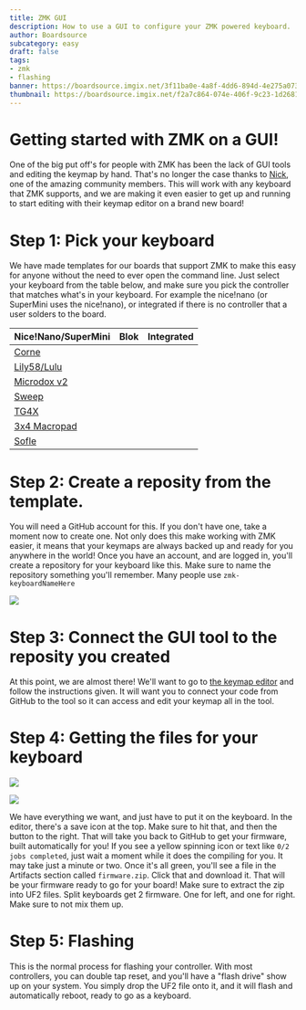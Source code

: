 ```yaml
---
title: ZMK GUI
description: How to use a GUI to configure your ZMK powered keyboard.
author: Boardsource
subcategory: easy
draft: false
tags: 
- zmk
- flashing
banner: https://boardsource.imgix.net/3f11ba0e-4a8f-4dd6-894d-4e275a073c4c.jpg
thumbnail: https://boardsource.imgix.net/f2a7c864-074e-406f-9c23-1d26813114e4.jpg?auto=format&ixlib=react-9.2.0&q=80&w=200&dpr=1
---
```


# Getting started with ZMK on a GUI!

One of the big put off's for people with ZMK has been the lack of GUI tools and
editing the keymap by hand. That's no longer the case thanks to
[Nick](https://github.com/nickcoutsos), one of the amazing community members.
This will work with any keyboard that ZMK supports, and we are making it even
easier to get up and running to start editing with their keymap editor on a
brand new board!

# Step 1: Pick your keyboard

We have made templates for our boards that support ZMK to make this easy for
anyone without the need to ever open the command line. Just select your keyboard
from the table below, and make sure you pick the controller that matches what's
in your keyboard. For example the nice!nano (or SuperMini uses the nice!nano),
or integrated if there is no controller that a user solders to the board.

| Nice!Nano/SuperMini                                                       | Blok | Integrated |
|---------------------------------------------------------------------------|------|------------|
| [Corne](https://github.com/boardsource/zmk-config_corne_nnv2)             |      |            |
| [Lily58/Lulu](https://github.com/boardsource/zmk-config_lily58_nnv2)      |      |            |
| [Microdox v2](https://github.com/boardsource/zmk-config_microdoxv2_nnv2)  |      |            |
| [Sweep](https://github.com/boardsource/zmk-config_sweep_nnv2)             |      |            |
| [TG4X](https://github.com/boardsource/zmk-config_tg4x_nnv2)               |      |            |
| [3x4 Macropad](https://github.com/boardsource/zmk-config_3x4_nnv2)        |      |            |
| [Sofle](https://github.com/boardsource/zmk-config_sofle_nnv2)             |      |            |

# Step 2: Create a reposity from the template.

You will need a GitHub account for this. If you don't have one, take a moment
now to create one. Not only does this make working with ZMK easier, it means
that your keymaps are always backed up and ready for you anywhere in the world!
Once you have an account, and are logged in, you'll create a repository for your
keyboard like this. Make sure to name the repository something you'll remember.
Many people use `zmk-keyboardNameHere`

![](https://images.boardsource.xyz/template%20how%20to.png)

# Step 3: Connect the GUI tool to the reposity you created

At this point, we are almost there! We'll want to go to [the keymap
editor](https://nickcoutsos.github.io/keymap-editor/) and follow the
instructions given. It will want you to connect your code from GitHub to the
tool so it can access and edit your keymap all in the tool.

# Step 4: Getting the files for your keyboard

![](https://images.boardsource.xyz/signal-2023-10-20-120918_002.png)

![](https://images.boardsource.xyz/signal-2023-10-20-120918_003.png)

We have everything we want, and just have to put it on the keyboard. 
In the editor, there's a save icon at the top. Make sure to hit that, and then
the button to the right. That will take you back to GitHub to get your firmware,
built automatically for you! If you see a yellow spinning icon or text like `0/2
jobs completed`, just wait a moment while it does the compiling for you. It may
take just a minute or two. Once it's all green, you'll see a file in the
Artifacts section called `firmware.zip`. Click that and download it. That will
be your firmware ready to go for your board! Make sure to extract the zip into
UF2 files. Split keyboards get 2 firmware. One for left, and one for right.
Make sure to not mix them up.

# Step 5: Flashing

This is the normal process for flashing your controller. With most controllers,
you can double tap reset, and you'll have a "flash drive" show up on your
system. You simply drop the UF2 file onto it, and it will flash and
automatically reboot, ready to go as a keyboard.
